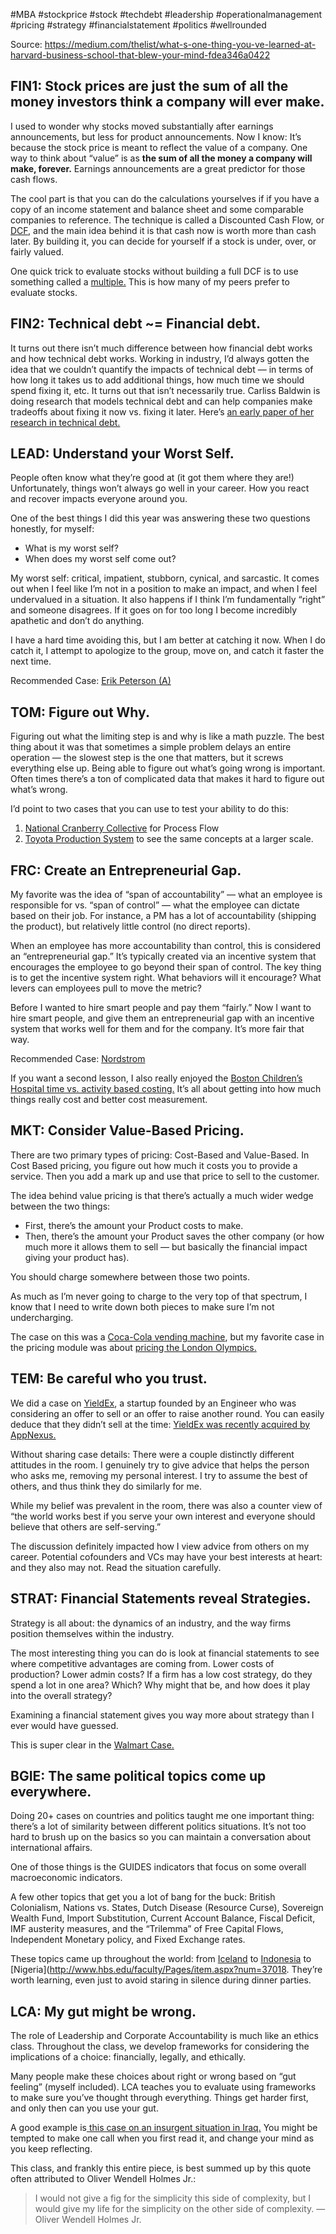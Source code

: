 #MBA #stockprice #stock #techdebt #leadership #operationalmanagement #pricing #strategy #financialstatement #politics #wellrounded

Source: https://medium.com/thelist/what-s-one-thing-you-ve-learned-at-harvard-business-school-that-blew-your-mind-fdea346a0422

## FIN1: Stock prices are just the sum of all the money investors think a company will ever make.
I used to wonder why stocks moved substantially after earnings announcements, but less for product announcements. Now I know: It’s because the stock price is meant to reflect the value of a company. One way to think about “value” is as **the sum of all the money a company will make, forever.** Earnings announcements are a great predictor for those cash flows.

The cool part is that you can do the calculations yourselves if if you have a copy of an income statement and balance sheet and some comparable companies to reference. The technique is called a Discounted Cash Flow, or [DCF](http://www.investopedia.com/terms/d/dcf.asp), and the main idea behind it is that cash now is worth more than cash later. By building it, you can decide for yourself if a stock is under, over, or fairly valued.

One quick trick to evaluate stocks without building a full DCF is to use something called a [multiple.](http://www.investopedia.com/terms/m/multiple.asp) This is how many of my peers prefer to evaluate stocks.

## FIN2: Technical debt ~= Financial debt.

It turns out there isn’t much difference between how financial debt works and how technical debt works.
Working in industry, I’d always gotten the idea that we couldn’t quantify the impacts of technical debt — in terms of how long it takes us to add additional things, how much time we should spend fixing it, etc.
It turns out that isn’t necessarily true. Carliss Baldwin is doing research that models technical debt and can help companies make tradeoffs about fixing it now vs. fixing it later. Here’s [an early paper of her research in technical debt.](http://hbswk.hbs.edu/item/7262.html)

## LEAD: Understand your Worst Self.

People often know what they’re good at (it got them where they are!) Unfortunately, things won’t always go well in your career. How you react and recover impacts everyone around you.

One of the best things I did this year was answering these two questions honestly, for myself:
- What is my worst self?
- When does my worst self come out?

My worst self: critical, impatient, stubborn, cynical, and sarcastic. It comes out when I feel like I’m not in a position to make an impact, and when I feel undervalued in a situation. It also happens if I think I’m fundamentally “right” and someone disagrees. If it goes on for too long I become incredibly apathetic and don’t do anything.

I have a hard time avoiding this, but I am better at catching it now. When I do catch it, I attempt to apologize to the group, move on, and catch it faster the next time.

Recommended Case: [Erik Peterson (A)](http://www.hbs.edu/faculty/Pages/item.aspx?num=16421)

## TOM: Figure out Why.

Figuring out what the limiting step is and why is like a math puzzle. The best thing about it was that sometimes a simple problem delays an entire operation — the slowest step is the one that matters, but it screws everything else up. Being able to figure out what’s going wrong is important. Often times there’s a ton of complicated data that makes it hard to figure out what’s wrong.

I’d point to two cases that you can use to test your ability to do this:
1. [National Cranberry Collective](http://www.hbs.edu/faculty/Pages/item.aspx?num=21752) for Process Flow
2. [Toyota Production System](http://www.hbs.edu/faculty/Pages/item.aspx?num=6524) to see the same concepts at a larger scale.

## FRC: Create an Entrepreneurial Gap.

My favorite was the idea of “span of accountability” — what an employee is responsible for vs. “span of control” — what the employee can dictate based on their job. For instance, a PM has a lot of accountability (shipping the product), but relatively little control (no direct reports).

When an employee has more accountability than control, this is considered an “entrepreneurial gap.” It’s typically created via an incentive system that encourages the employee to go beyond their span of control. The key thing is to get the incentive system right. What behaviors will it encourage? What levers can employees pull to move the metric?

Before I wanted to hire smart people and pay them “fairly.” Now I want to hire smart people, and give them an entrepreneurial gap with an incentive system that works well for them and for the company. It’s more fair that way.

Recommended Case: [Nordstrom](http://www.hbs.edu/faculty/Pages/item.aspx?num=3669)

If you want a second lesson, I also really enjoyed the [Boston Children’s Hospital time vs. activity based costing.](https://hbr.org/product/boston-children-s-hospital-measuring-patient-costs/112086-PDF-ENG) It’s all about getting into how much things really cost and better cost measurement.

## MKT: Consider Value-Based Pricing.

There are two primary types of pricing: Cost-Based and Value-Based. In Cost Based pricing, you figure out how much it costs you to provide a service. Then you add a mark up and use that price to sell to the customer.

The idea behind value pricing is that there’s actually a much wider wedge between the two things:
- First, there’s the amount your Product costs to make.
- Then, there’s the amount your Product saves the other company (or how much more it allows them to sell — but basically the financial impact giving your product has).

You should charge somewhere between those two points.

As much as I’m never going to charge to the very top of that spectrum, I know that I need to write down both pieces to make sure I’m not undercharging.

The case on this was a [Coca-Cola vending machine](https://hbr.org/product/Coca-Cola-s-New-Vending-M/an/500068-PDF-ENG), but my favorite case in the pricing module was about [pricing the London Olympics.](http://www.hbs.edu/faculty/Pages/item.aspx?num=37854)

## TEM: Be careful who you trust.

We did a case on [YieldEx](https://hbr.org/product/yieldex-a/an/809090-PDF-ENG), a startup founded by an Engineer who was considering an offer to sell or an offer to raise another round. You can easily deduce that they didn’t sell at the time: [YieldEx was recently acquired by AppNexus.](http://blogs.wsj.com/moneybeat/2015/03/18/appnexus-buys-yieldex-for-100-million/)

Without sharing case details: There were a couple distinctly different attitudes in the room. I genuinely try to give advice that helps the person who asks me, removing my personal interest. I try to assume the best of others, and thus think they do similarly for me.

While my belief was prevalent in the room, there was also a counter view of “the world works best if you serve your own interest and everyone should believe that others are self-serving.”

The discussion definitely impacted how I view advice from others on my career. Potential cofounders and VCs may have your best interests at heart: and they also may not. Read the situation carefully.

## STRAT: Financial Statements reveal Strategies.

Strategy is all about: the dynamics of an industry, and the way firms position themselves within the industry.

The most interesting thing you can do is look at financial statements to see where competitive advantages are coming from. Lower costs of production? Lower admin costs? If a firm has a low cost strategy, do they spend a lot in one area? Which? Why might that be, and how does it play into the overall strategy?

Examining a financial statement gives you way more about strategy than I ever would have guessed.

This is super clear in the [Walmart Case.](http://www.hbs.edu/faculty/Pages/item.aspx?num=23386)

## BGIE: The same political topics come up everywhere.

Doing 20+ cases on countries and politics taught me one important thing: there’s a lot of similarity between different politics situations. It’s not too hard to brush up on the basics so you can maintain a conversation about international affairs.

One of those things is the GUIDES indicators that focus on some overall macroeconomic indicators.

A few other topics that get you a lot of bang for the buck: British Colonialism, Nations vs. States, Dutch Disease (Resource Curse), Sovereign Wealth Fund, Import Substitution, Current Account Balance, Fiscal Deficit, IMF austerity measures, and the “Trilemma” of Free Capital Flows, Independent Monetary policy, and Fixed Exchange rates.

These topics came up throughout the world: from [Iceland](http://www.hbs.edu/faculty/Pages/item.aspx?num=36431) to [Indonesia](http://www.hbs.edu/faculty/Pages/item.aspx?num=35170) to [Nigeria](http://www.hbs.edu/faculty/Pages/item.aspx?num=37018. They’re worth learning, even just to avoid staring in silence during dinner parties.

## LCA: My gut might be wrong.
The role of Leadership and Corporate Accountability is much like an ethics class. Throughout the class, we develop frameworks for considering the implications of a choice: financially, legally, and ethically.

Many people make these choices about right or wrong based on “gut feeling” (myself included). LCA teaches you to evaluate using frameworks to make sure you’ve thought through everything. Things get harder first, and only then can you use your gut.

A good example is[ this case on an insurgent situation in Iraq.](http://www.hbs.edu/faculty/Pages/item.aspx?num=39930) You might be tempted to make one call when you first read it, and change your mind as you keep reflecting.

This class, and frankly this entire piece, is best summed up by this quote often attributed to Oliver Wendell Holmes Jr.:

> I would not give a fig for the simplicity this side of complexity, but I would give my life for the simplicity on the other side of complexity. — Oliver Wendell Holmes Jr.









